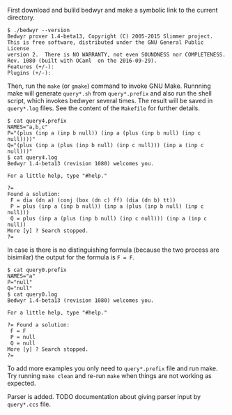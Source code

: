 First download and bulild bedwyr and make a symbolic link to the current directory.

```
$ ./bedwyr --version
Bedwyr prover 1.4-beta13, Copyright (C) 2005-2015 Slimmer project.
This is free software, distributed under the GNU General Public License
version 2.  There is NO WARRANTY, not even SOUNDNESS nor COMPLETENESS.
Rev. 1080 (built with OCaml  on the 2016-09-29).
Features (+/-):
Plugins (+/-):
```

Then, run the `make` (or `gmake`) command to invoke GNU Make.
Runnning make will generate `query*.sh` from `query*.prefix` and
also run the shell script, which invokes bedwyer several times.
The result will be saved in `query*.log` files.
See the content of the `Makefile` for further details.

```
$ cat query4.prefix 
NAMES="a,b,c"
P="(plus (inp a (inp b null)) (inp a (plus (inp b null) (inp c null))))"
Q="(plus (inp a (plus (inp b null) (inp c null))) (inp a (inp c null)))"
$ cat query4.log
Bedwyr 1.4-beta13 (revision 1080) welcomes you.

For a little help, type "#help."

?= 
Found a solution:
 F = dia (dn a) (conj (box (dn c) ff) (dia (dn b) tt))
 P = plus (inp a (inp b null)) (inp a (plus (inp b null) (inp c null)))
 Q = plus (inp a (plus (inp b null) (inp c null))) (inp a (inp c null))
More [y] ? Search stopped.
?= 
```

In case is there is no distinguishing formula (because the two process are bisimilar)
the output for the formula is `F = F`.

```
$ cat query0.prefix 
NAMES="a"
P="null"
Q="null"
$ cat query0.log
Bedwyr 1.4-beta13 (revision 1080) welcomes you.

For a little help, type "#help."

?= Found a solution:
 F = F
 P = null
 Q = null
More [y] ? Search stopped.
?= 
```

To add more examples you only need to `query*.prefix` file and run make.
Try running `make clean` and re-run `make` when things are not working as expected.

Parser is added. TODO documentation about giving parser input by `query*.ccs` file.
